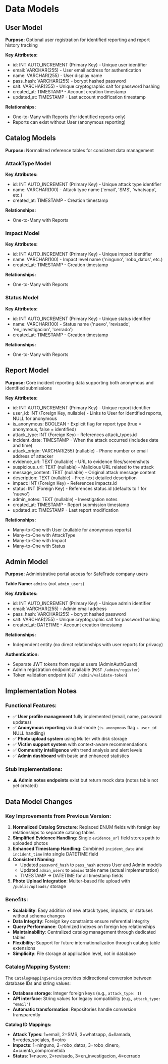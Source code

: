 # Data Models

## User Model
**Purpose:** Optional user registration for identified reporting and report history tracking

**Key Attributes:**
- id: INT AUTO_INCREMENT (Primary Key) - Unique user identifier
- email: VARCHAR(255) - User email address for authentication
- name: VARCHAR(255) - User display name
- pass_hash: VARCHAR(255) - bcrypt hashed password
- salt: VARCHAR(255) - Unique cryptographic salt for password hashing
- created_at: TIMESTAMP - Account creation timestamp
- updated_at: TIMESTAMP - Last account modification timestamp

**Relationships:**
- One-to-Many with Reports (for identified reports only)
- Reports can exist without User (anonymous reporting)

## Catalog Models
**Purpose:** Normalized reference tables for consistent data management

### AttackType Model
**Key Attributes:**
- id: INT AUTO_INCREMENT (Primary Key) - Unique attack type identifier
- name: VARCHAR(100) - Attack type name ('email', 'SMS', 'whatsapp', etc.)
- created_at: TIMESTAMP - Creation timestamp

**Relationships:**
- One-to-Many with Reports

### Impact Model
**Key Attributes:**
- id: INT AUTO_INCREMENT (Primary Key) - Unique impact identifier
- name: VARCHAR(100) - Impact level name ('ninguno', 'robo_datos', etc.)
- created_at: TIMESTAMP - Creation timestamp

**Relationships:**
- One-to-Many with Reports

### Status Model
**Key Attributes:**
- id: INT AUTO_INCREMENT (Primary Key) - Unique status identifier
- name: VARCHAR(100) - Status name ('nuevo', 'revisado', 'en_investigacion', 'cerrado')
- created_at: TIMESTAMP - Creation timestamp

**Relationships:**
- One-to-Many with Reports

## Report Model
**Purpose:** Core incident reporting data supporting both anonymous and identified submissions

**Key Attributes:**
- id: INT AUTO_INCREMENT (Primary Key) - Unique report identifier
- user_id: INT (Foreign Key, nullable) - Links to User for identified reports, NULL for anonymous
- is_anonymous: BOOLEAN - Explicit flag for report type (true = anonymous, false = identified)
- attack_type: INT (Foreign Key) - References attack_types.id
- incident_date: TIMESTAMP - When the attack occurred (includes date and time)
- attack_origin: VARCHAR(255) (nullable) - Phone number or email address of attacker
- evidence_url: TEXT (nullable) - URL to evidence files/screenshots
- suspicious_url: TEXT (nullable) - Malicious URL related to the attack
- message_content: TEXT (nullable) - Original attack message content
- description: TEXT (nullable) - Free-text detailed description
- impact: INT (Foreign Key) - References impacts.id
- status: INT (Foreign Key) - References status.id (defaults to 1 for 'nuevo')
- admin_notes: TEXT (nullable) - Investigation notes
- created_at: TIMESTAMP - Report submission timestamp
- updated_at: TIMESTAMP - Last report modification

**Relationships:**
- Many-to-One with User (nullable for anonymous reports)
- Many-to-One with AttackType
- Many-to-One with Impact
- Many-to-One with Status

## Admin Model
**Purpose:** Administrative portal access for SafeTrade company users

**Table Name:** `admins` (not `admin_users`)

**Key Attributes:**
- id: INT AUTO_INCREMENT (Primary Key) - Unique admin identifier
- email: VARCHAR(255) - Admin email address
- pass_hash: VARCHAR(255) - bcrypt hashed password
- salt: VARCHAR(255) - Unique cryptographic salt for password hashing
- created_at: DATETIME - Account creation timestamp

**Relationships:**
- Independent entity (no direct relationships with user reports for privacy)

**Authentication:**
- Separate JWT tokens from regular users (AdminAuthGuard)
- Admin registration endpoint available (`POST /admin/register`)
- Token validation endpoint (`GET /admin/validate-token`)

## Implementation Notes

### Functional Features:
- ✅ **User profile management** fully implemented (email, name, password updates)
- ✅ **Anonymous reporting** via dual-mode (`is_anonymous` flag + `user_id` NULL handling)
- ✅ **Photo upload system** using Multer with disk storage
- ✅ **Victim support system** with context-aware recommendations
- ✅ **Community intelligence** with trend analysis and alert levels
- ✅ **Admin dashboard** with basic and enhanced statistics

### Stub Implementations:
- ⚠️ **Admin notes endpoints** exist but return mock data (notes table not yet created)

## Data Model Changes

### Key Improvements from Previous Version:

1. **Normalized Catalog Structure**: Replaced ENUM fields with foreign key relationships to separate catalog tables
2. **Simplified Evidence Handling**: Single `evidence_url` field stores path to uploaded photos
3. **Enhanced Timestamp Handling**: Combined `incident_date` and `incident_time` into single DATETIME field
4. **Consistent Naming**:
   - Updated `password_hash` to `pass_hash` across User and Admin models
   - Updated `admin_users` to `admins` table name (actual implementation)
   - TIMESTAMP → DATETIME for all timestamp fields
5. **Photo Upload Integration**: Multer-based file upload with `/public/uploads/` storage

### Benefits:

- **Scalability**: Easy addition of new attack types, impacts, or statuses without schema changes
- **Data Integrity**: Foreign key constraints ensure referential integrity
- **Query Performance**: Optimized indexes on foreign key relationships
- **Maintainability**: Centralized catalog management through dedicated tables
- **Flexibility**: Support for future internationalization through catalog table extensions
- **Simplicity**: File storage at application level, not in database

### Catalog Mapping System:

The `CatalogMappingService` provides bidirectional conversion between database IDs and string values:
- **Database storage**: Integer foreign keys (e.g., `attack_type: 1`)
- **API interface**: String values for legacy compatibility (e.g., `attack_type: "email"`)
- **Automatic transformation**: Repositories handle conversion transparently

**Catalog ID Mappings:**
- **Attack Types**: 1=email, 2=SMS, 3=whatsapp, 4=llamada, 5=redes_sociales, 6=otro
- **Impacts**: 1=ninguno, 2=robo_datos, 3=robo_dinero, 4=cuenta_comprometida
- **Status**: 1=nuevo, 2=revisado, 3=en_investigacion, 4=cerrado
